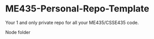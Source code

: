 # ME435-Personal-Repo-Template
Your 1 and only private repo for all your ME435/CSSE435 code.

Node folder